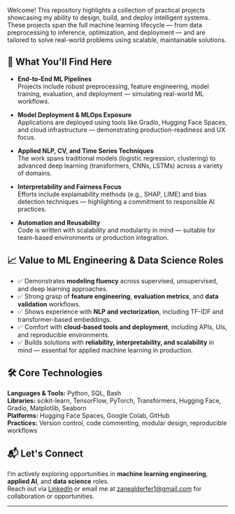 Welcome! This repository highlights a collection of practical projects showcasing my ability to design, build, and deploy intelligent systems. These projects span the full machine learning lifecycle — from data preprocessing to inference, optimization, and deployment — and are tailored to solve real-world problems using scalable, maintainable solutions.

## 🚀 What You'll Find Here

- **End-to-End ML Pipelines**  
  Projects include robust preprocessing, feature engineering, model training, evaluation, and deployment — simulating real-world ML workflows.

- **Model Deployment & MLOps Exposure**  
  Applications are deployed using tools like Gradio, Hugging Face Spaces, and cloud infrastructure — demonstrating production-readiness and UX focus.

- **Applied NLP, CV, and Time Series Techniques**  
  The work spans traditional models (logistic regression, clustering) to advanced deep learning (transformers, CNNs, LSTMs) across a variety of domains.

- **Interpretability and Fairness Focus**  
  Efforts include explainability methods (e.g., SHAP, LIME) and bias detection techniques — highlighting a commitment to responsible AI practices.

- **Automation and Reusability**  
  Code is written with scalability and modularity in mind — suitable for team-based environments or production integration.

## 📈 Value to ML Engineering & Data Science Roles

- ✅ Demonstrates **modeling fluency** across supervised, unsupervised, and deep learning approaches.
- ✅ Strong grasp of **feature engineering**, **evaluation metrics**, and **data validation** workflows.
- ✅ Shows experience with **NLP and vectorization**, including TF-IDF and transformer-based embeddings.
- ✅ Comfort with **cloud-based tools and deployment**, including APIs, UIs, and reproducible environments.
- ✅ Builds solutions with **reliability, interpretability, and scalability** in mind — essential for applied machine learning in production.

## 🛠 Core Technologies

**Languages & Tools:** Python, SQL, Bash  
**Libraries:** scikit-learn, TensorFlow, PyTorch, Transformers, Hugging Face, Gradio, Matplotlib, Seaborn  
**Platforms:** Hugging Face Spaces, Google Colab, GitHub  
**Practices:** Version control, code commenting, modular design, reproducible workflows

## 📬 Let's Connect

I’m actively exploring opportunities in **machine learning engineering**, **applied AI**, and **data science** roles.  
Reach out via [LinkedIn](https://www.linkedin.com/in/zanealderfer) or email me at [zanealderfer1@gmail.com](mailto:zanealderfer1@gmail.com) for collaboration or opportunities.

---
